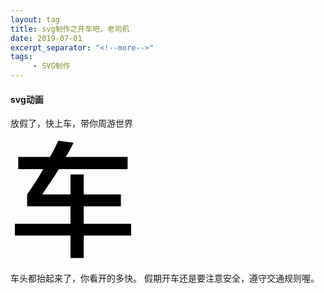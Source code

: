 ```yaml
---
layout: tag
title: svg制作之开车吧，老司机
date: 2019-07-01
excerpt_separator: "<!--more-->"
tags:
     - SVG制作
---
```


#### svg动画
<!--more-->
 放假了，快上车，带你周游世界
<div class="boy">

<svg t="1562168172737" class="icon" viewBox="0 0 1024 1024" version="1.1" xmlns="http://www.w3.org/2000/svg" p-id="1467" width="200" height="200"><path d="M63.488 256l0-100.352 260.096 0 36.864-67.584 31.744-64.512 123.904 16.384q-6.144 15.36-17.92 36.352t-26.112 47.616l-20.48 31.744 507.904 0 0 100.352-563.2 0q-32.768 54.272-68.096 105.472t-68.096 102.4l231.424 0 0-163.84 108.544 0 0 163.84 304.128 0 0 96.256-304.128 0 0 144.384 388.096 0 0 95.232-388.096 0 0 184.32-108.544 0 0-184.32-455.68 0 0-95.232 455.68 0 0-144.384-355.328 0 0-96.256q35.84-51.2 69.12-102.4t62.976-105.472l-204.8 0z" p-id="1468"></path></svg>
<div>
<style> 

.boy svg{
    width:100px;
    height:100px;
    background:grew;
	position:relative;
	animation:myfirst 10s;
	-webkit-animation:myfirst 20s; /* Safari and Chrome */s
animation-timing-function:cubic-bezier(0,0,0.75,1);
animation-duration:10s;
}

@-webkit-keyframes myfirst /* Safari and Chrome */
{
	0%   {left:0px; top:0px;}
	25%  {left:600px; top:0px;}
	50%  {-webkit-transform: rotate(-120deg);}
}

}

</style>
车头都抬起来了，你看开的多快。
 假期开车还是要注意安全，遵守交通规则喔。